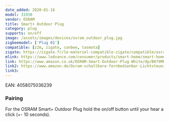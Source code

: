 ```yaml
---
date_added: 2020-01-18
model: 31930
vendor: OSRAM
title: Smart+ Outdoor Plug
category: plug
supports: on/off
image: /assets/images/devices/osram_outdoor_plug.jpg
zigbeemodel: ['Plug 01']
compatible: [z2m, zigate, conbee, tasmota]
zigate: https://zigate.fr/le-materiel-compatible-zigate/compatible/osramsmart-priseconnectesmartplugextrieur
mlink: https://www.ledvance.com/consumer/products/smart-home/smart-home-products-with-zigbee-technology/smart-home-components/smart-outdoor-plug/index.jsp
link: https://www.amazon.co.uk/OSRAM-Smart-Outdoor-Plug-White/dp/B079MRYY8J
link2: https://www.amazon.de/Osram-schaltbare-fernbedienbar-Lichtsteuerung-kompatibel/dp/B0776YGHFN
link3: 
---
```

EAN: 4058075036239

### Pairing
For the OSRAM Smart+ Outdoor Plug hold the on/off button until your hear a click (+- 10 seconds). 
